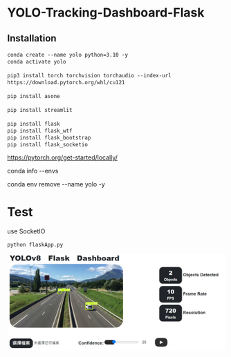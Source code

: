 # YOLO-Tracking-Dashboard-Flask

## Installation

```
conda create --name yolo python=3.10 -y
conda activate yolo

pip3 install torch torchvision torchaudio --index-url https://download.pytorch.org/whl/cu121

pip install asone

pip install streamlit

pip install flask
pip install flask_wtf
pip install flask_bootstrap
pip install flask_socketio
```

https://pytorch.org/get-started/locally/

conda info --envs

conda env remove --name yolo -y

# Test

use SocketIO

```
python flaskApp.py
```

![example1](/assets/1.jpg)
